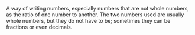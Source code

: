 A way of writing numbers, especially numbers that are not whole numbers,
as the ratio of one number to another. The two numbers used are usually
whole numbers, but they do not have to be; sometimes they can be
fractions or even decimals.

